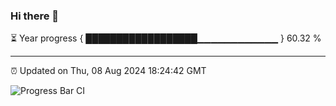 ### Hi there 👋

⏳ Year progress { ██████████████████▁▁▁▁▁▁▁▁▁▁▁▁ } 60.32 %

---

⏰ Updated on Thu, 08 Aug 2024 18:24:42 GMT

![Progress Bar CI](https://github.com/liununu/liununu/workflows/Progress%20Bar%20CI/badge.svg)
